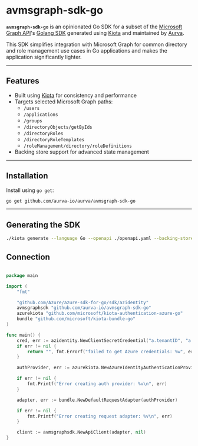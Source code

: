 # avmsgraph-sdk-go

**`avmsgraph-sdk-go`** is an opinionated Go SDK for a subset of the [Microsoft Graph API](https://learn.microsoft.com/en-us/graph/overview)'s [Golang SDK](https://github.com/microsoftgraph/msgraph-sdk-go) generated using [Kiota](https://github.com/microsoft/kiota) and maintained by [Aurva](https://aurva.io).

This SDK simplifies integration with Microsoft Graph for common directory and role management use cases in Go applications and makes the application significantly lighter.

---

## Features

- Built using [Kiota](https://github.com/microsoft/kiota) for consistency and performance
- Targets selected Microsoft Graph paths:
  - `/users`
  - `/applications`
  - `/groups`
  - `/directoryObjects/getByIds`
  - `/directoryRoles`
  - `/directoryRoleTemplates`
  - `/roleManagement/directory/roleDefinitions`
- Backing store support for advanced state management

---

## Installation

Install using `go get`:

```bash
go get github.com/aurva-io/aurva/avmsgraph-sdk-go
```

---

## Generating the SDK

```sh
./kiota generate --language Go --openapi ./openapi.yaml --backing-store --output ./avmsgraph-sdk-go --namespace-name "github.com/aurva-io/avmsgraph-sdk-go" --include-path "/users"  --include-path "/applications" --include-path "/directoryObjects/getByIds"  --include-path "/groups"  --include-path "/directoryRoles" --include-path "/directoryRoleTemplates"  --include-path "/roleManagement/directory/roleDefinitions"
```


## Connection 

```go

package main

import (
	"fmt"

	"github.com/Azure/azure-sdk-for-go/sdk/azidentity"
	avmsgraphsdk "github.com/aurva-io/avmsgraph-sdk-go"
	azurekiota "github.com/microsoft/kiota-authentication-azure-go"
	bundle "github.com/microsoft/kiota-bundle-go"
)

func main() {
	cred, err := azidentity.NewClientSecretCredential("a.tenantID", "a.clientID", "a.clientSecret", nil)
	if err != nil {
		return "", fmt.Errorf("failed to get Azure credentials: %w", err)
	}

	authProvider, err := azurekiota.NewAzureIdentityAuthenticationProvider(cred)

	if err != nil {
		fmt.Printf("Error creating auth provider: %v\n", err)
	}

	adapter, err := bundle.NewDefaultRequestAdapter(authProvider)

	if err != nil {
		fmt.Printf("Error creating request adapter: %v\n", err)
	}

	client := avmsgraphsdk.NewApiClient(adapter, nil)
}

```
